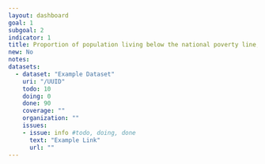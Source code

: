 ```yaml
---
layout: dashboard  
goal: 1
subgoal: 2
indicator: 1
title: Proportion of population living below the national poverty line, by sex and age
new: No
notes:
datasets:
  - dataset: "Example Dataset"
    uri: "/UUID"
    todo: 10
    doing: 0
    done: 90
    coverage: ""
    organization: ""
    issues:
    - issue: info #todo, doing, done
      text: "Example Link"
      url: ""
---
```

